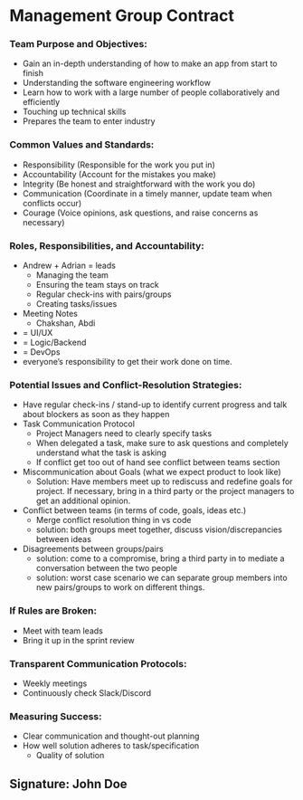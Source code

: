 # Management Group Contract
### Team Purpose and Objectives:
- Gain an in-depth understanding of how to make an app from start to finish
- Understanding the software engineering workflow
- Learn how to work with a large number of people collaboratively and efficiently
- Touching up technical skills
- Prepares the team to enter industry
### Common Values and Standards:
- Responsibility (Responsible for the work you put in)
- Accountability (Account for the mistakes you make)
- Integrity (Be honest and straightforward with the work you do)
- Communication (Coordinate in a timely manner, update team when conflicts occur)
- Courage (Voice opinions, ask questions, and raise concerns as necessary) 
### Roles, Responsibilities, and Accountability:
- Andrew + Adrian = leads
  - Managing the team
  - Ensuring the team stays on track
  - Regular check-ins with pairs/groups
  - Creating tasks/issues
- Meeting Notes
  - Chakshan, Abdi
- = UI/UX
- = Logic/Backend
- = DevOps
- everyone’s responsibility to get their work done on time.
### Potential Issues and Conflict-Resolution Strategies:
- Have regular check-ins / stand-up to identify current progress and talk about blockers as soon as they happen
- Task Communication Protocol
  - Project Managers need to clearly specify tasks
  - When delegated a task, make sure to ask questions and completely understand what the task is asking
  - If conflict get too out of hand see conflict between teams section
- Miscommunication about Goals (what we expect product to look like)
  - Solution: Have members meet up to rediscuss and redefine goals for project. If necessary, bring in a third party or the project managers to get an additional opinion.
- Conflict between teams (in terms of code, goals, ideas etc.)
  - Merge conflict resolution thing in vs code
  - solution: both groups meet together, discuss vision/discrepancies between ideas
- Disagreements between groups/pairs
  - solution: come to a compromise, bring a third party in to mediate a conversation between the two people
  - solution: worst case scenario we can separate group members into new pairs/groups to work on different things.
### If Rules are Broken:
- Meet with team leads
- Bring it up in the sprint review
### Transparent Communication Protocols:
- Weekly meetings
- Continuously check Slack/Discord
### Measuring Success:
- Clear communication and thought-out planning
- How well solution adheres to task/specification
  - Quality of solution

## Signature: John Doe
